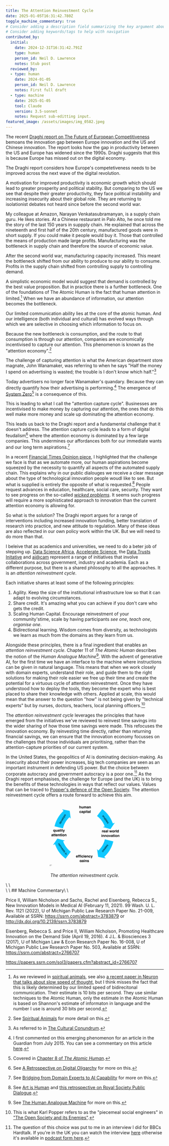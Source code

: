 ```yaml
---
title: The Attention Reinvestment Cycle
date: 2025-01-05T16:31:42.780Z
toggle_machine_commentary: true
# Consider adding a description field summarizing the key argument about attention reinvestment
# Consider adding keywords/tags to help with navigation
contributed_by:
  initial:
    date: 2024-12-31T16:31:42.791Z
    type: human
    person_id: Neil D. Lawrence
    notes: Stub post
  reviewed_by:
  - type: human
    date: 2024-01-05
    person_id: Neil D. Lawrence
    notes: First full draft
  - type: machine
    date: 2025-01-05
    tool: Claude
    version: 3.5-sonnet
    notes: Request sub-editting input.
featured_image: /assets/images/img_0582.jpeg
---
```


<!-- Add link URL for Draghi report in first paragraph -->
The recent [Draghi report on The Future of European Competitiveness]() bemoans the innovation gap between Europe innovation and the US and Chinese innovation. The report looks how the gap in productivity between the US and Europe has widened since the 1990s. Draghi suggests that this is because Europe has missed out on the digital economy.
<!-- Fix typo: "competetiveness" -> "competitiveness" -->
The Draghi report considers how Europe's competetiveness needs to be improved across the next wave of the digital revolution. 

<!-- Consider merging these two paragraphs for flow -->
A motivation for improved productivity is economic growth which should lead to greater prosperity and political stability. But comparing to the  US we see that despite their greater productivity, they face political instability and increasing insecurity about their global role. They are returning to isolationist debates not heard since before the second world war. 

<!-- Fix typo: "suppply" -> "supply" -->
My colleague at Amazon, Narayan Venkatasubramanyan, is a supply chain guru. He likes stories. At a Chinese restaurant in Palo Alto, he once told me the story of the last 150 years in suppply chain. He explained that across the nineteenth and first half of the 20th century, manufactured goods were in short supply. If you could make it people would buy it. Those that controlled the means of production made large profits. Manufacturing was the bottleneck in supply chain and therefore the source of economic value.

After the second world war, manufacturing capacity increased. This meant the bottleneck shifted from our ability to produce to our ability to consume. Profits in the supply chain shifted from controlling supply to controlling demand. 

<!-- Consider breaking this long paragraph into two -->
A simplistic economic model would suggest that demand is controlled by the best value proposition. But in practice there is a further bottleneck. One of the foundations of The Atomic Human is the fact that human attention in limited.[^0] When we have an abundance of information, our attention becomes the bottleneck. 

[^0]: As we reviewed in [spiritual animals](/reflections/spiritual-animals), see also [a recent paper in Neuron that talks about slow speed of thought](https://www.cell.com/neuron/fulltext/S0896-6273(24)00808-0), but I think misses the fact that this is likely determined by our limited speed of bidirecitonal communication. Their estimate is 10 bits per second. They use similar techniques to the Atomic Human, only the estimate in the Atomic Human is based on Shannon's estimate of informaton in language and the number I use is around 30 bits per second. 

Our limited communication ability lies at the core of the atomic human. And our intelligence (both individual and cultural) has evolved ways through which we are selective in choosing which information to focus on. 

Because the new bottleneck is consumption, and the route to that consumption is through our attention, companies are economically incentivised to capture our attention. This phenomenon is known as the "attention economy".[^1]

[^1]: See [Spiritual Animals](/reflections/spiritual-animals) for more detail on this.

<!-- Fix spacing around quotation marks -->
The challenge of capturing attention  is what the American department store magnate, John Wanamaker, was referring to when he says "Half the money I spend on advertising is wasted; the trouble is I don't know which half."[^2] 

[^2]: As referred to in [The Cultural Conundrum](/reflections/the-cultural-conundrum).

Today advertisers no longer face Wanamaker's quandary. Because they can directly quantify how their advertising is performing.[^3] The emergence of [System Zero](/themes/system-zero)[^4] is a consequence of this.

[^3]: I first commented on this emerging phenomenon for an article in the Guardian from July 2015. You can see a commentary on this article [here](/archive/data-driven-economy-marketing-2015). 

[^4]: Covered in [Chapter 8 of *The Atomic Human*](/chapters/08-system-zero).

This is leading to what I call the "attention capture cycle". Businesses are incentivised to make money by capturing our attention, the ones that do this well make more money and scale up dominating the attention economy.

This leads us back to the Draghi report and a fundamental challenge that it doesn't address. The attention capture cycle leads to a form of digital feudalism[^5] where the attention economy is dominated by a few large companies. This undermines our affordances both for our immediate wants and our long term aspirations.[^6]

[^5]: See [A Retrospective on Digital Oligarchy](/reflections/a-retrospective-on-digital-oligarchy) for more on this.

[^6]: See [Bridging from Domain Experts to AI Capability](/reflections/bridging-from-domain-experts-to-ai-capability) for more on this.

<!-- Fix typo: "dialouges" -> "dialogues", "woudl" -> "would" -->
In a recent [Financial Times Opinion piece](/archive/ft-atomic-human-article-2024), I highlighted that the challenge we face is that as we automate more, our human aspirations become squeezed by the necessity to quantify  all aspects of the automated supply chain. This explains why in our public dialouges we receive a clear message about the type of technological innovation people woudl like to see. But what is supplied is entirely the opposite of what is requested.[^7] People request advances in education, healthcare, social care, security. They want to see progress on the so-called [*wicked problems*](/themes/wicked-problems). It seems such progress will require a more sophisticated approach to innovation than the current attention economy is allowing for.

[^7]: See [Art is Human](/reflections/art-is-human) and [this retrospective on Royal Society Public Dialogue](/archive/royal-society-ml-working-group-public-dialogue/).

<!-- Fix typo: "beleive" -> "believe", "beter" -> "better" -->
So what is the solution? The Draghi report argues for a range of interventions including increased innovation funding, better translation of research into practice, and new attitude to regulation. Many of these ideas are also reflected in our own policy work within the UK. But we will need to do more than that.

I beleive that as academics and universities, we need to do a beter job of stepping up. [Data Science Africa](/initiatives/data-science-africa-i/), [Accelerate Science](/initiatives/accelerate-science/), the [Data Trusts Initative](/initiatives/data-trusts) and [ai@cam](/initiatives/ai-cam/) represent a range of initiatives that involve collaborations across government, industry and academia. Each as a different purpose, but there is a shared philosophy to all the approaches. It is an *attention reinvestment cycle*.

Each initiative shares at least some of the following principles:

1. Agility. Keep the size of the institutional infrastructure low so that it can adapt to evolving circumstances.
2. Share credit. It's amazing what you can achieve if you don't care who gets the credit. 
3. Scaling Human Capital. Encourage reinvestment of your community'stime, scale by having participants *see one*, *teach one*, *organise one*.
4. Bidirectional learning. Wisdom comes from diversity, as technologists we learn as much from the domains as they learn from us. 

Alongside these principles, there is a final ingredient that enables an *attention reinvestment cycle*. Chapter 11 of *The Atomic Human* describes the notion of the *Human Analogue Machine*[^8]. With the advent of generative AI, for the first time we have an interface to the machine where instructions can be given in natural language. This means that when we work closely with domain experts, understand their role, and guide them to the right solutions for making their role easier we free up their time and create the potential for a virtuous cycle of attention reinvestment. Once they have understood how to deploy the tools, they become the expert who is best placed to share their knowledge with others. Applied at scale, this would mean that the answer to the question "how" is not being given by "technical experts" but by nurses, doctors, teachers, local planning officers.[^9] 

[^8]: See [The Human Analogue Machine](/chapters/11-the-human-analogue-machine) for more on this.

[^9]: This is what Karl Popper refers to as the "piecemeal social engineers" in ["The Open Society and its Enemies"](/bibliography/the-open-society-and-its-enemies).

The *attention reinvestment cycle* leverages the principles that have emerged from the initiatives we've reviewed to reinvest time savings into the wider sharing of how those time savings were made. This refocuses the innovation economy. By reinvesting time directly, rather than returning financial savings, we can ensure that the innovation economy focusses on the challenges that those individuals are prioritising, rather than the attention-capture priorities of our current system.

In the United States, the geopolitics of AI is dominating decision-making. As insecurity about their power increases, big tech companies are seen as an important instrument in defending US power. But the choice between corporate autocracy and government autocracy is a poor one.[^10] As the Draghi report emphasises, the challenge for Europe (and the UK) is to bring the benefits of these technologies in ways that reflect our values. Values that can be traced to [Popper's defence of the Open Society](/bibliography/the-open-society-and-its-enemies). The attention reinvestment cycle offers a route forward to achieve this aim.

[^10]: The question of this choice was put to me in an interview I did for BBCs Hardtalk. If you're in the UK you can watch the interview [here](https://www.bbc.co.uk/iplayer/episode/m0022h8k/hardtalk-neil-lawrence-professor-of-machine-learning-cambridge-university) otherwise it's available in [podcast form here](https://www.bbc.co.uk/programmes/w3ct5t4h).

<center>

<img src="/assets/images/img_0582.jpeg" width="50%">\
\
<i>The attention reinvestment cycle.</i>

</center>\
\
<div class="machine-commentary" markdown=1>\
\
## Machine Commentary\
\
</div>

<!-- Consider removing or integrating these references into the text -->
Price II, William Nicholson and Sachs, Rachel and Eisenberg, Rebecca S., New Innovation Models in Medical AI (February 11, 2021). 99 Wash. U. L. Rev. 1121 (2022), U of Michigan Public Law Research Paper No. 21-009, Available at SSRN: https://ssrn.com/abstract=3783879 or http://dx.doi.org/10.2139/ssrn.3783879


Eisenberg, Rebecca S. and Price II, William Nicholson, Promoting Healthcare Innovation on the Demand Side (April 19, 2016). 4 J.L. & Biosciences 3 (2017), U of Michigan Law & Econ Research Paper No. 16-008, U of Michigan Public Law Research Paper No. 503, Available at SSRN: https://ssrn.com/abstract=2766707


https://papers.ssrn.com/sol3/papers.cfm?abstract_id=2766707
